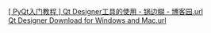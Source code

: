 [[ PyQt入门教程 ] Qt Designer工具的使用 - 锅边糊 - 博客园.url](..%2F..%2FAppData%2FLocal%2FTemp%2F%5B%20PyQt%C8%EB%C3%C5%BD%CC%B3%CC%20%5D%20Qt%20Designer%B9%A4%BE%DF%B5%C4%CA%B9%D3%C3%20-%20%B9%F8%B1%DF%BA%FD%20-%20%B2%A9%BF%CD%D4%B0.url)  
[Qt Designer Download for Windows and Mac.url](..%2F..%2FAppData%2FLocal%2FTemp%2FQt%20Designer%20Download%20for%20Windows%20and%20Mac.url)
